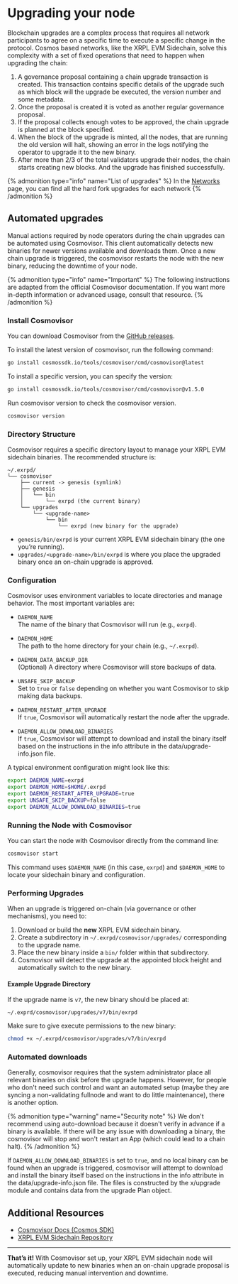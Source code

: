 # Upgrading your node

Blockchain upgrades are a complex process that requires all network participants to agree on a specific time to execute a specific change in the protocol. Cosmos based networks, like the XRPL EVM Sidechain, solve this complexity with a set of fixed operations that need to happen when upgrading the chain:

1. A governance proposal containing a chain upgrade transaction is created. This transaction contains specific details of the upgrade such as which block will the upgrade be executed, the version number and some metadata.
2. Once the proposal is created it is voted as another regular governance proposal.
3. If the proposal collects enough votes to be approved, the chain upgrade is planned at the block specified.
4. When the block of the upgrade is minted, all the nodes, that are running the old version will halt, showing an error in the logs notifying the operator to upgrade it to the new binary.
5. After more than 2/3 of the total validators upgrade their nodes, the chain starts creating new blocks. And the upgrade has finished successfully.

{% admonition type="info" name="List of upgrades" %}
In the [Networks](../resources/networks.md) page, you can find all the hard fork upgrades for each network
{% /admonition %}

## Automated upgrades

Manual actions required by node operators during the chain upgrades can be automated using Cosmovisor. This client automatically detects new binaries for newer versions available and downloads them. Once a new chain upgrade is triggered, the cosmovisor restarts the node with the new binary, reducing the downtime of your node.

{% admonition type="info" name="Important" %}
The following instructions are adapted from the official Cosmovisor documentation. If you want more in-depth information or advanced usage, consult that resource.
{% /admonition %}

### Install Cosmovisor

You can download Cosmovisor from the [GitHub releases](https://github.com/cosmos/cosmos-sdk/releases/tag/cosmovisor%2Fv1.5.0).

To install the latest version of cosmovisor, run the following command:

```bash
go install cosmossdk.io/tools/cosmovisor/cmd/cosmovisor@latest
```

To install a specific version, you can specify the version:

```bash
go install cosmossdk.io/tools/cosmovisor/cmd/cosmovisor@v1.5.0
```

Run cosmovisor version to check the cosmovisor version.

```bash
cosmovisor version
```

### Directory Structure

Cosmovisor requires a specific directory layout to manage your XRPL EVM sidechain binaries. The recommended structure is:

```
~/.exrpd/
└── cosmovisor
    ├── current -> genesis (symlink)
    ├── genesis
    │   └── bin
    │       └── exrpd (the current binary)
    └── upgrades
        └── <upgrade-name>
            └── bin
                └── exrpd (new binary for the upgrade)
```

- `genesis/bin/exrpd` is your current XRPL EVM sidechain binary (the one you’re running).
- `upgrades/<upgrade-name>/bin/exrpd` is where you place the upgraded binary once an on-chain upgrade is approved.

### Configuration

Cosmovisor uses environment variables to locate directories and manage behavior. The most important variables are:

- `DAEMON_NAME`  
  The name of the binary that Cosmovisor will run (e.g., `exrpd`).

- `DAEMON_HOME`  
  The path to the home directory for your chain (e.g., `~/.exrpd`).

- `DAEMON_DATA_BACKUP_DIR`  
  (Optional) A directory where Cosmovisor will store backups of data.

- `UNSAFE_SKIP_BACKUP`  
  Set to `true` or `false` depending on whether you want Cosmovisor to skip making data backups.

- `DAEMON_RESTART_AFTER_UPGRADE`  
  If `true`, Cosmovisor will automatically restart the node after the upgrade.

- `DAEMON_ALLOW_DOWNLOAD_BINARIES`  
  If `true`, Cosmovisor will attempt to download and install the binary itself based on the instructions in the info attribute in the data/upgrade-info.json file.

A typical environment configuration might look like this:

```bash
export DAEMON_NAME=exrpd
export DAEMON_HOME=$HOME/.exrpd
export DAEMON_RESTART_AFTER_UPGRADE=true
export UNSAFE_SKIP_BACKUP=false
export DAEMON_ALLOW_DOWNLOAD_BINARIES=true
```

### Running the Node with Cosmovisor

You can start the node with Cosmovisor directly from the command line:

```bash
cosmovisor start
```

This command uses `$DAEMON_NAME` (in this case, `exrpd`) and `$DAEMON_HOME` to locate your sidechain binary and configuration.

### Performing Upgrades

When an upgrade is triggered on-chain (via governance or other mechanisms), you need to:

1. Download or build the **new** XRPL EVM sidechain binary.
2. Create a subdirectory in `~/.exrpd/cosmovisor/upgrades/` corresponding to the upgrade name.
3. Place the new binary inside a `bin/` folder within that subdirectory.
4. Cosmovisor will detect the upgrade at the appointed block height and automatically switch to the new binary.

#### Example Upgrade Directory

If the upgrade name is `v7`, the new binary should be placed at:

```
~/.exprd/cosmovisor/upgrades/v7/bin/exrpd
```

Make sure to give execute permissions to the new binary:

```bash
chmod +x ~/.exrpd/cosmovisor/upgrades/v7/bin/exrpd
```

### Automated downloads

Generally, cosmovisor requires that the system administrator place all relevant binaries on disk before the upgrade happens. However, for people who don't need such control and want an automated setup (maybe they are syncing a non-validating fullnode and want to do little maintenance), there is another option.

{% admonition type="warning" name="Security note" %}
We don't recommend using auto-download because it doesn't verify in advance if a binary is available. If there will be any issue with downloading a binary, the cosmovisor will stop and won't restart an App (which could lead to a chain halt).
{% /admonition %}

If `DAEMON_ALLOW_DOWNLOAD_BINARIES` is set to `true`, and no local binary can be found when an upgrade is triggered, cosmovisor will attempt to download and install the binary itself based on the instructions in the info attribute in the data/upgrade-info.json file. The files is constructed by the x/upgrade module and contains data from the upgrade Plan object.

## Additional Resources

- [Cosmovisor Docs (Cosmos SDK)](https://docs.cosmos.network/main/build/tooling/cosmovisor)
- [XRPL EVM Sidechain Repository](https://github.com/xrplevm/node)

---

**That’s it!** With Cosmovisor set up, your XRPL EVM sidechain node will automatically update to new binaries when an on-chain upgrade proposal is executed, reducing manual intervention and downtime.
